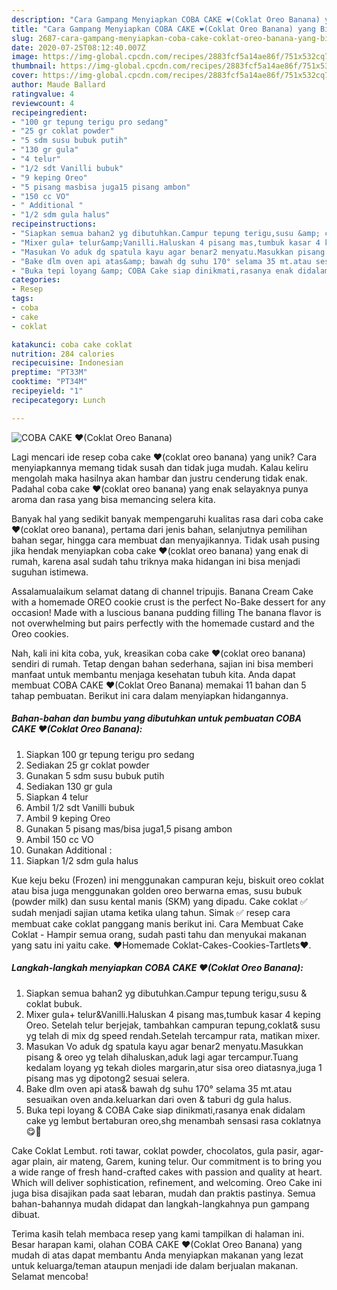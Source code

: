 ```yaml
---
description: "Cara Gampang Menyiapkan COBA CAKE ❤(Coklat Oreo Banana) yang Bisa Manjain Lidah"
title: "Cara Gampang Menyiapkan COBA CAKE ❤(Coklat Oreo Banana) yang Bisa Manjain Lidah"
slug: 2687-cara-gampang-menyiapkan-coba-cake-coklat-oreo-banana-yang-bisa-manjain-lidah
date: 2020-07-25T08:12:40.007Z
image: https://img-global.cpcdn.com/recipes/2883fcf5a14ae86f/751x532cq70/coba-cake-❤coklat-oreo-banana-foto-resep-utama.jpg
thumbnail: https://img-global.cpcdn.com/recipes/2883fcf5a14ae86f/751x532cq70/coba-cake-❤coklat-oreo-banana-foto-resep-utama.jpg
cover: https://img-global.cpcdn.com/recipes/2883fcf5a14ae86f/751x532cq70/coba-cake-❤coklat-oreo-banana-foto-resep-utama.jpg
author: Maude Ballard
ratingvalue: 4
reviewcount: 4
recipeingredient:
- "100 gr tepung terigu pro sedang"
- "25 gr coklat powder"
- "5 sdm susu bubuk putih"
- "130 gr gula"
- "4 telur"
- "1/2 sdt Vanilli bubuk"
- "9 keping Oreo"
- "5 pisang masbisa juga15 pisang ambon"
- "150 cc VO"
- " Additional "
- "1/2 sdm gula halus"
recipeinstructions:
- "Siapkan semua bahan2 yg dibutuhkan.Campur tepung terigu,susu &amp; coklat bubuk."
- "Mixer gula+ telur&amp;Vanilli.Haluskan 4 pisang mas,tumbuk kasar 4 keping Oreo. Setelah telur berjejak, tambahkan campuran tepung,coklat&amp; susu yg telah di mix dg speed rendah.Setelah tercampur rata, matikan mixer."
- "Masukan Vo aduk dg spatula kayu agar benar2 menyatu.Masukkan pisang &amp; oreo yg telah dihaluskan,aduk lagi agar tercampur.Tuang kedalam loyang yg tekah dioles margarin,atur sisa oreo diatasnya,juga 1 pisang mas yg dipotong2 sesuai selera."
- "Bake dlm oven api atas&amp; bawah dg suhu 170° selama 35 mt.atau sesuaikan oven anda.keluarkan dari oven &amp; taburi dg gula halus."
- "Buka tepi loyang &amp; COBA Cake siap dinikmati,rasanya enak didalam cake yg lembut bertaburan oreo,shg menambah sensasi rasa coklatnya😋🤩"
categories:
- Resep
tags:
- coba
- cake
- coklat

katakunci: coba cake coklat 
nutrition: 284 calories
recipecuisine: Indonesian
preptime: "PT33M"
cooktime: "PT34M"
recipeyield: "1"
recipecategory: Lunch

---
```



![COBA CAKE ❤(Coklat Oreo Banana)](https://img-global.cpcdn.com/recipes/2883fcf5a14ae86f/751x532cq70/coba-cake-❤coklat-oreo-banana-foto-resep-utama.jpg)

Lagi mencari ide resep coba cake ❤(coklat oreo banana) yang unik? Cara menyiapkannya memang tidak susah dan tidak juga mudah. Kalau keliru mengolah maka hasilnya akan hambar dan justru cenderung tidak enak. Padahal coba cake ❤(coklat oreo banana) yang enak selayaknya punya aroma dan rasa yang bisa memancing selera kita.

Banyak hal yang sedikit banyak mempengaruhi kualitas rasa dari coba cake ❤(coklat oreo banana), pertama dari jenis bahan, selanjutnya pemilihan bahan segar, hingga cara membuat dan menyajikannya. Tidak usah pusing jika hendak menyiapkan coba cake ❤(coklat oreo banana) yang enak di rumah, karena asal sudah tahu triknya maka hidangan ini bisa menjadi suguhan istimewa.

Assalamualaikum selamat datang di channel tripujis. Banana Cream Cake with a homemade OREO cookie crust is the perfect No-Bake dessert for any occasion! Made with a luscious banana pudding filling The banana flavor is not overwhelming but pairs perfectly with the homemade custard and the Oreo cookies.


Nah, kali ini kita coba, yuk, kreasikan coba cake ❤(coklat oreo banana) sendiri di rumah. Tetap dengan bahan sederhana, sajian ini bisa memberi manfaat untuk membantu menjaga kesehatan tubuh kita. Anda dapat membuat COBA CAKE ❤(Coklat Oreo Banana) memakai 11 bahan dan 5 tahap pembuatan. Berikut ini cara dalam menyiapkan hidangannya.

<!--inarticleads1-->

##### Bahan-bahan dan bumbu yang dibutuhkan untuk pembuatan COBA CAKE ❤(Coklat Oreo Banana):

1. Siapkan 100 gr tepung terigu pro sedang
1. Sediakan 25 gr coklat powder
1. Gunakan 5 sdm susu bubuk putih
1. Sediakan 130 gr gula
1. Siapkan 4 telur
1. Ambil 1/2 sdt Vanilli bubuk
1. Ambil 9 keping Oreo
1. Gunakan 5 pisang mas/bisa juga1,5 pisang ambon
1. Ambil 150 cc VO
1. Gunakan  Additional :
1. Siapkan 1/2 sdm gula halus


Kue keju beku (Frozen) ini menggunakan campuran keju, biskuit oreo coklat atau bisa juga menggunakan golden oreo berwarna emas, susu bubuk (powder milk) dan susu kental manis (SKM) yang dipadu. Cake coklat ✅ sudah menjadi sajian utama ketika ulang tahun. Simak ✅ resep cara membuat cake coklat panggang manis berikut ini. Cara Membuat Cake Coklat - Hampir semua orang, sudah pasti tahu dan menyukai makanan yang satu ini yaitu cake. ♥Homemade Coklat-Cakes-Cookies-Tartlets♥. 

<!--inarticleads2-->

##### Langkah-langkah menyiapkan COBA CAKE ❤(Coklat Oreo Banana):

1. Siapkan semua bahan2 yg dibutuhkan.Campur tepung terigu,susu &amp; coklat bubuk.
1. Mixer gula+ telur&amp;Vanilli.Haluskan 4 pisang mas,tumbuk kasar 4 keping Oreo. Setelah telur berjejak, tambahkan campuran tepung,coklat&amp; susu yg telah di mix dg speed rendah.Setelah tercampur rata, matikan mixer.
1. Masukan Vo aduk dg spatula kayu agar benar2 menyatu.Masukkan pisang &amp; oreo yg telah dihaluskan,aduk lagi agar tercampur.Tuang kedalam loyang yg tekah dioles margarin,atur sisa oreo diatasnya,juga 1 pisang mas yg dipotong2 sesuai selera.
1. Bake dlm oven api atas&amp; bawah dg suhu 170° selama 35 mt.atau sesuaikan oven anda.keluarkan dari oven &amp; taburi dg gula halus.
1. Buka tepi loyang &amp; COBA Cake siap dinikmati,rasanya enak didalam cake yg lembut bertaburan oreo,shg menambah sensasi rasa coklatnya😋🤩


Cake Coklat Lembut. roti tawar, coklat powder, chocolatos, gula pasir, agar-agar plain, air mateng, Garem, kuning telur. Our commitment is to bring you a wide range of fresh hand-crafted cakes with passion and quality at heart. Which will deliver sophistication, refinement, and welcoming. Oreo Cake ini juga bisa disajikan pada saat lebaran, mudah dan praktis pastinya. Semua bahan-bahannya mudah didapat dan langkah-langkahnya pun gampang dibuat. 

Terima kasih telah membaca resep yang kami tampilkan di halaman ini. Besar harapan kami, olahan COBA CAKE ❤(Coklat Oreo Banana) yang mudah di atas dapat membantu Anda menyiapkan makanan yang lezat untuk keluarga/teman ataupun menjadi ide dalam berjualan makanan. Selamat mencoba!
